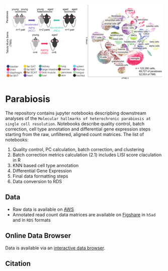 <p align="center">
  <img src="./parabiosis.png" alt="alpenglow"/>
</p>

# Parabiosis
The repository contains jupyter notebooks descripbing downstream analyses of the `Molecular hallmarks of heterochronic parabiosis at single cell resolution`.
Notebooks describe quality control, batch correction, cell type annotation and differential gene expression steps starting from the raw, unfiltered, aligned count matrices. The list of notebooks:
1. Quality control, PC calculation, batch correction, and clustering
2. Batch correction metrics calculation (2.1) includes LISI score claculation in R
3. KNN based cell type annotation
4. Differential Gene Expression
5. Final data formatting steps
6. Data conversion to RDS

## Data

- Raw data is available on [AWS](https://s3.console.aws.amazon.com/s3/buckets/czb-tabula-muris-senis?region=us-west-2&tab=objects)
- Annotated read count data matrices are available on [Figshare](https://figshare.com/projects/Molecular_hallmarks_of_heterochronic_parabiosis_at_single_cell_resolution/127628)  in `h5ad` and in `RDS` formats

## Online Data Browser

Data is available via an [interactive data browser](https://ccb-web.cs.uni-saarland.de/parabiosis/).

## Citation


